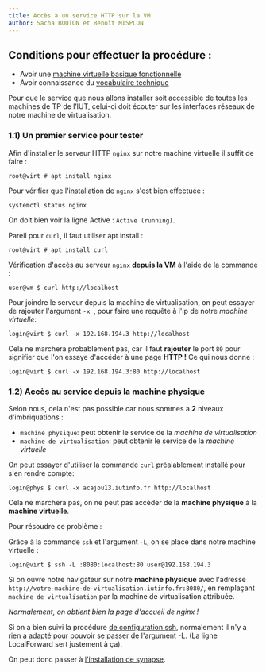 ```yaml
---
title: Accès à un service HTTP sur la VM
author: Sacha BOUTON et Benoît MISPLON
---
```


## Conditions pour effectuer la procédure : 
-   Avoir une [machine virtuelle basique fonctionnelle](./creation_vm.md)
-   Avoir connaissance du [vocabulaire technique](./introduction_et_vocabulaire.md)

Pour que le service que nous allons installer soit accessible de toutes les machines de TP de l’IUT, celui-ci doit écouter sur les interfaces réseaux de notre machine de virtualisation.

### 1.1) Un premier service pour tester

Afin d'installer le serveur HTTP `nginx` sur notre machine virtuelle il suffit de faire :
```
root@virt # apt install nginx
```

Pour vérifier que l'installation de `nginx` s'est bien effectuée : 
```
systemctl status nginx
```
On doit bien voir la ligne Active : `Active (running)`.

Pareil pour `curl`, il faut utiliser apt install : 
```
root@virt # apt install curl
```

Vérification d'accès au serveur `nginx` **depuis la VM** à l'aide de la commande : 
```
user@vm $ curl http://localhost
``` 

Pour joindre le serveur depuis la machine de virtualisation, on peut essayer de rajouter l'argument `-x `, pour faire une requête à l'ip de notre *machine virtuelle*: 

```
login@virt $ curl -x 192.168.194.3 http://localhost
```

Cela ne marchera probablement pas, car il faut **rajouter** le port `80` pour signifier que l'on essaye d'accéder à une page **HTTP !**
Ce qui nous donne : 

```
login@virt $ curl -x 192.168.194.3:80 http://localhost
```

### 1.2) Accès au service depuis la machine physique

Selon nous, cela n'est pas possible car nous sommes a **2** niveaux d'imbriquations : 

- `machine physique`: peut obtenir le service de la *machine de virtualisation*
- `machine de virtualisation`: peut obtenir le service de la *machine virtuelle*

On peut essayer d'utiliser la commande `curl` préalablement installé pour s'en rendre compte: 
```
login@phys $ curl -x acajou13.iutinfo.fr http://localhost
```

Cela ne marchera pas, on ne peut pas accèder de la **machine physique** à la **machine virtuelle**.

Pour résoudre ce problème : 

Grâce à  la commande `ssh` et l'argument `-L`, on se place dans notre machine virtuelle :

```
login@virt $ ssh -L :8080:localhost:80 user@192.168.194.3
```

Si on ouvre notre navigateur sur notre **machine physique** avec l'adresse `http://votre-machine-de-virtualisation.iutinfo.fr:8080/`, en remplaçant `machine de virtualisation` par la machine de virtualisation attribuée.

*Normalement, on obtient bien la page d'accueil de nginx !*

Si on a bien suivi la procédure [de configuration ssh](./configuration_ssh.md), normalement il n'y a rien a adapté pour pouvoir se passer de l'argument -L. (La ligne LocalForward sert justement à ça).

On peut donc passer à [l'installation de synapse](./installation_synapse.md).